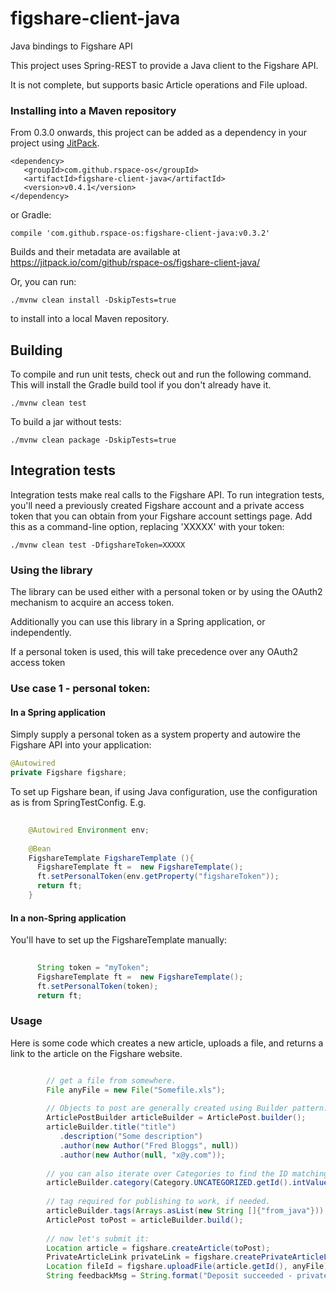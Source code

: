 # figshare-client-java
Java bindings to Figshare API

This project uses Spring-REST to provide a Java client to the Figshare API.

It is not complete, but supports basic Article operations and File upload.

### Installing into a Maven repository

From 0.3.0 onwards, this project can be added as a  dependency in your project using [JitPack](https://jitpack.io).

    <dependency>
       <groupId>com.github.rspace-os</groupId>
       <artifactId>figshare-client-java</artifactId>
       <version>v0.4.1</version>
    </dependency>

or Gradle:

    compile 'com.github.rspace-os:figshare-client-java:v0.3.2'
  

Builds and their metadata are available at https://jitpack.io/com/github/rspace-os/figshare-client-java/

Or, you can run:

    ./mvnw clean install -DskipTests=true

to install into a local Maven  repository.

## Building

To compile and run unit tests, check out and run  the following command. This will install the Gradle build tool if you don't already have it.

    ./mvnw clean test
    
To build a jar without  tests:

    ./mvnw clean package -DskipTests=true
    
## Integration tests

Integration tests make real calls to the Figshare API. To run integration tests, you'll need a previously created Figshare account and a private access token that you can obtain from your Figshare account settings page. Add this as a command-line option, replacing 'XXXXX' with your token:

    ./mvnw clean test -DfigshareToken=XXXXX
    
### Using the library

The library can be used either with a personal token or by using the OAuth2 mechanism to acquire an access token.

Additionally you can use this library in a Spring application, or independently. 

If a personal token is used, this will take precedence over any OAuth2 access token


### Use case 1 - personal token:

#### In a Spring application

Simply supply a personal token as a system property and autowire the Figshare API into your application:

 ```java
 @Autowired
 private Figshare figshare;
 ```

To set up Figshare bean, if using Java configuration, use the configuration as is from SpringTestConfig. E.g.

```java
    
    @Autowired Environment env;
	
	@Bean
	FigshareTemplate FigshareTemplate (){
	  FigshareTemplate ft =  new FigshareTemplate();
	  ft.setPersonalToken(env.getProperty("figshareToken"));
	  return ft;
	}
``` 

#### In a non-Spring application
    
You'll have to set up the FigshareTemplate manually:

```java 
	 
	  String token = "myToken";
	  FigshareTemplate ft =  new FigshareTemplate();
	  ft.setPersonalToken(token);
	  return ft;
``` 

### Usage

Here is some code which creates a new article, uploads a file, and returns a link to the article on the Figshare website.

```java

		// get a file from somewhere.
        File anyFile = new File("Somefile.xls");
        
        // Objects to post are generally created using Builder pattern:
        ArticlePostBuilder articleBuilder = ArticlePost.builder();
		articleBuilder.title("title")
		   .description("Some description")
		   .author(new Author("Fred Bloggs", null))
		   .author(new Author(null, "x@y.com"));
		   
		// you can also iterate over Categories to find the ID matching your category
		articleBuilder.category(Category.UNCATEGORIZED.getId().intValue());
		
		// tag required for publishing to work, if needed.
		articleBuilder.tags(Arrays.asList(new String []{"from_java"}));
		ArticlePost toPost = articleBuilder.build();
		
		// now let's submit it:
		Location article = figshare.createArticle(toPost);
	    PrivateArticleLink privateLink = figshare.createPrivateArticleLink(article.getId());
	    Location fileId = figshare.uploadFile(article.getId(), anyFile);
		String feedbackMsg = String.format("Deposit succeeded - private article link is %s.", privateLink.getWeblink());			
```

